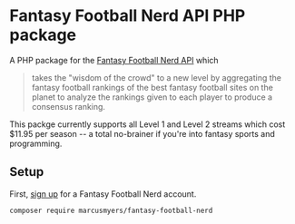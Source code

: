 # Fantasy Football Nerd API PHP package

A PHP package for the [Fantasy Football Nerd
API](http://www.fantasyfootballnerd.com/fantasy-football-api) which

> takes the "wisdom of the crowd" to a new level by aggregating the
> fantasy football rankings of the best fantasy football sites on the
> planet to analyze the rankings given to each player to produce a
> consensus ranking.

This packge currently supports all Level 1 and Level 2 streams which cost
$11.95 per season -- a total no-brainer if you're into fantasy sports
and programming.

## Setup

First, [sign up](http://www.fantasyfootballnerd.com/create-account) for
a Fantasy Football Nerd account.

```
composer require marcusmyers/fantasy-football-nerd
```
